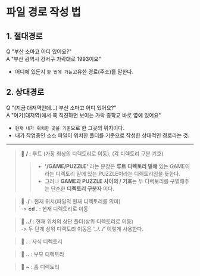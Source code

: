 # **파일 경로 작성 법**

## **1. 절대경로**

Q "부산 소마고 어디 있어요?"   
A "부산 광역시 강서구 가락대로 1993이요"

+ 어디에 있든지 `한 번에 가는`고유한 경로(주소)를 말한다.

## **2. 상대경로**

Q "(지금 대저역인데...) 부산 소마고 어디 있어요?"   
A "여기(대저역)에서 쭉 직진하면 보이는 가락 중학교 바로 옆에 있어요"

- `현재 내가 위치한 곳을 기준`으로 한 그곳의 위치이다.   
- 내가 작업중인 소스 파일이 위치한 폴더를 기준으로 작성한 상대적인 경로라는 것.   

* * *   

> 📌 **/** : 루트 (가장 최상의 디렉토리로 이동), (각 디렉토리 구분 기호)   
>> - **'/GAME/PUZZLE'** 라는 문장은 **루트 디렉토리 밑에** 있는 GAME이라는 디렉토리 밑에 있는 PUZZLE이라는 디렉토리임을 뜻한다.   
>> - 그러나 **GAME과 PUZZLE 사이의 / 기호**는 두 디렉토리를 구별해주는 단순한 **디렉토리 구분자** 이다.

> 📌 **./** :  현재 위치(파일의 현재 디렉토리를 의미)   
-> **cd .** : 현재 디렉토리로 이동

> 📌 **../** : 현재 위치의 상단 폴더(상위 디렉토리로 이동)   
-> 두 단계 상위 디렉토리 이동은 '../../' 이렇게 사용한다.

> 📌 **.** : 자식 디렉토리

> 📌 **..** : 부모 디렉토리

> 📌 **~** : 홈 디렉토리


 